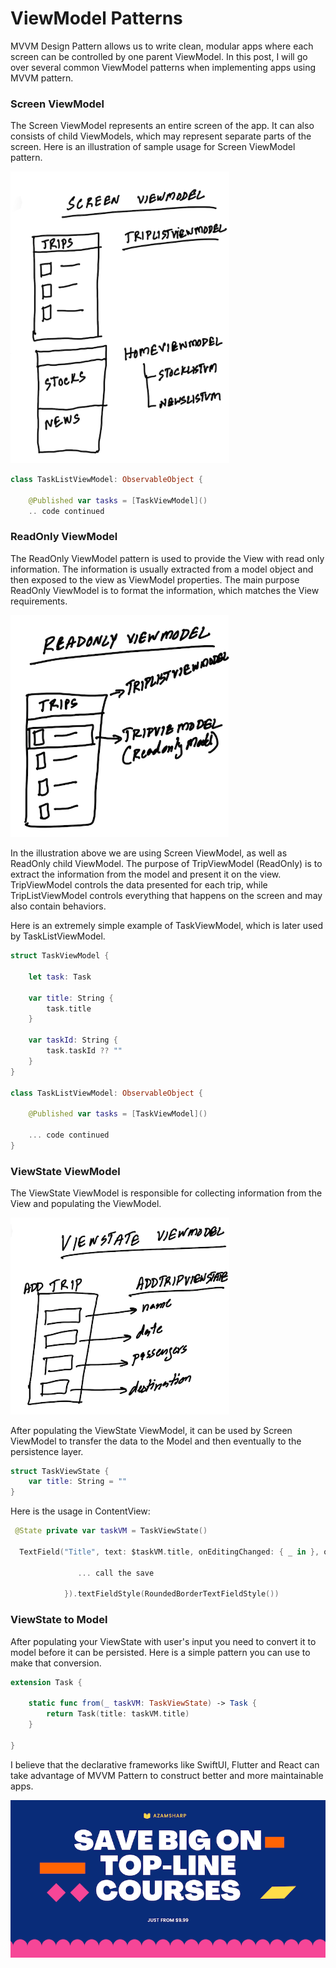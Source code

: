 # ViewModel Patterns 

MVVM Design Pattern allows us to write clean, modular apps where each screen can be controlled by one parent ViewModel. In this post, I will go over several common ViewModel patterns when implementing apps using MVVM pattern. 

### Screen ViewModel

The Screen ViewModel represents an entire screen of the app. It can also consists of child ViewModels, which may represent separate parts of the screen. Here is an illustration of sample usage for Screen ViewModel pattern.    

<img src="images/screen-view-model.png" width="350">

``` swift
class TaskListViewModel: ObservableObject {
    
    @Published var tasks = [TaskViewModel]()
    .. code continued 
```

### ReadOnly ViewModel 

The ReadOnly ViewModel pattern is used to provide the View with read only information. The information is usually extracted from a model object and then exposed to the view as ViewModel properties. The main purpose ReadOnly ViewModel is to format the information, which matches the View requirements. 

<img src="images/readonly-vm.png" width="350">


In the illustration above we are using Screen ViewModel, as well as ReadOnly child ViewModel. The purpose of TripViewModel (ReadOnly) is to extract the information from the model and present it on the view. TripViewModel controls the data presented for each trip, while TripListViewModel controls everything that happens on the screen and may also contain behaviors. 

Here is an extremely simple example of TaskViewModel, which is later used by TaskListViewModel. 

``` swift 
struct TaskViewModel {
    
    let task: Task
    
    var title: String {
        task.title
    }
    
    var taskId: String {
        task.taskId ?? ""
    }
}

class TaskListViewModel: ObservableObject {
    
    @Published var tasks = [TaskViewModel]()

    ... code continued 
}

```

### ViewState ViewModel 

The ViewState ViewModel is responsible for collecting information from the View and populating the ViewModel. 

<img src="images/viewstate-vm.png" width="350">

After populating the ViewState ViewModel, it can be used by Screen ViewModel to transfer the data to the Model and then eventually to the persistence layer. 

``` swift
struct TaskViewState {
    var title: String = ""
}
```

Here is the usage in ContentView: 

``` swift
 @State private var taskVM = TaskViewState()

  TextField("Title", text: $taskVM.title, onEditingChanged: { _ in }, onCommit: {
                
               ... call the save
                
            }).textFieldStyle(RoundedBorderTextFieldStyle())
```

### ViewState to Model 

After populating your ViewState with user's input you need to convert it to model before it can be persisted. Here is a simple pattern you can use to make that conversion. 

``` swift
extension Task {
    
    static func from(_ taskVM: TaskViewState) -> Task {
        return Task(title: taskVM.title)
    }
    
}
```

I believe that the declarative frameworks like SwiftUI, Flutter and React can take advantage of MVVM Pattern to construct better and more maintainable apps.  

<center>
<a href = "http://www.azamsharp.com/courses">
<img src="https://raw.githubusercontent.com/azamsharp/azamsharp.github.io/master/_posts/images/banner.png"> 
</a>
</center>